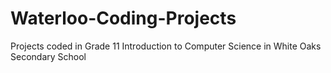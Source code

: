 # Waterloo-Coding-Projects
Projects coded in Grade 11 Introduction to Computer Science in White Oaks Secondary School
